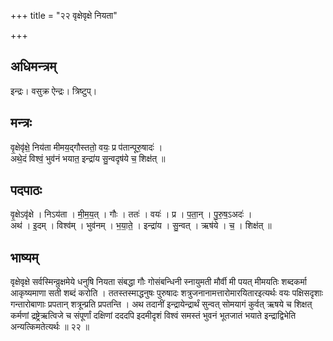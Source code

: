 +++
title = "२२ वृक्षेवृक्षे नियता"

+++
## अधिमन्त्रम्
इन्द्रः। वसुक्र ऐन्द्रः। त्रिष्टुप्।

## मन्त्रः
वृ॒क्षेवृ॑क्षे॒ निय॑ता मीमय॒द्गौस्ततो॒ वयः॒ प्र प॑तान्पूरु॒षादः॑ ।  
अथे॒दं विश्वं॒ भुव॑नं भयात॒ इन्द्रा॑य सु॒न्वदृष॑ये च॒ शिक्ष॑त् ॥

## पदपाठः
वृ॒क्षेऽवृ॑क्षे । निऽय॑ता । मी॒म॒य॒त् । गौः । ततः॑ । वयः॑ । प्र । प॒ता॒न् । पु॒रु॒ष॒ऽअदः॑ ।  
अथ॑ । इ॒दम् । विश्व॑म् । भुव॑नम् । भ॒या॒ते॒ । इन्द्रा॑य । सु॒न्वत् । ऋष॑ये । च॒ । शिक्ष॑त् ॥

## भाष्यम्
वृक्षेवृक्षे सर्वस्मिन्व्रुक्षमेये धनुषि नियता संबद्धा गौः गोसंबन्धिनी स्नायुमती मौर्वी मी पयत् मीमयतिः शब्दकर्मा आकृष्यमाणा सती शब्दं करोति । ततस्तस्माद्धनुषः पुरुषादः शत्रुजनानामत्तारोमारयितारइत्यर्थः वयः पक्षिसदृशाः गन्तारोबाणाः प्रपतान् शत्रून्प्रति प्रपतन्ति । अथ तदानीं इन्द्रायेन्द्रार्थं सुन्वत् सोमयागं कुर्वत् ऋषये च शिक्षत् कर्मणां द्रष्ट्रेऋत्विजे च संपूर्णां दक्षिणां दददपि इदमीदृशं विश्वं समस्तं भुवनं भूतजातं भयाते इन्द्राद्विभेति अन्यत्किमतेत्यर्थः ॥ २२ ॥
